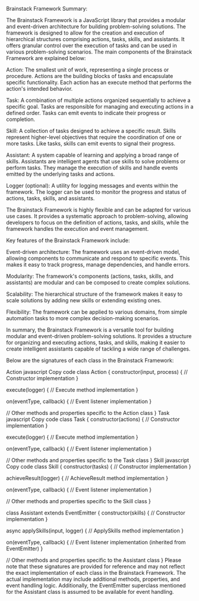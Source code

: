 Brainstack Framework Summary:

The Brainstack Framework is a JavaScript library that provides a modular and event-driven architecture for building problem-solving solutions. The framework is designed to allow for the creation and execution of hierarchical structures comprising actions, tasks, skills, and assistants. It offers granular control over the execution of tasks and can be used in various problem-solving scenarios. The main components of the Brainstack Framework are explained below:

Action: The smallest unit of work, representing a single process or procedure. Actions are the building blocks of tasks and encapsulate specific functionality. Each action has an execute method that performs the action's intended behavior.

Task: A combination of multiple actions organized sequentially to achieve a specific goal. Tasks are responsible for managing and executing actions in a defined order. Tasks can emit events to indicate their progress or completion.

Skill: A collection of tasks designed to achieve a specific result. Skills represent higher-level objectives that require the coordination of one or more tasks. Like tasks, skills can emit events to signal their progress.

Assistant: A system capable of learning and applying a broad range of skills. Assistants are intelligent agents that use skills to solve problems or perform tasks. They manage the execution of skills and handle events emitted by the underlying tasks and actions.

Logger (optional): A utility for logging messages and events within the framework. The logger can be used to monitor the progress and status of actions, tasks, skills, and assistants.

The Brainstack Framework is highly flexible and can be adapted for various use cases. It provides a systematic approach to problem-solving, allowing developers to focus on the definition of actions, tasks, and skills, while the framework handles the execution and event management.

Key features of the Brainstack Framework include:

Event-driven architecture: The framework uses an event-driven model, allowing components to communicate and respond to specific events. This makes it easy to track progress, manage dependencies, and handle errors.

Modularity: The framework's components (actions, tasks, skills, and assistants) are modular and can be composed to create complex solutions.

Scalability: The hierarchical structure of the framework makes it easy to scale solutions by adding new skills or extending existing ones.

Flexibility: The framework can be applied to various domains, from simple automation tasks to more complex decision-making scenarios.

In summary, the Brainstack Framework is a versatile tool for building modular and event-driven problem-solving solutions. It provides a structure for organizing and executing actions, tasks, and skills, making it easier to create intelligent assistants capable of tackling a wide range of challenges.

Below are the signatures of each class in the Brainstack Framework:

Action
javascript
Copy code
class Action {
  constructor(input, process) {
    // Constructor implementation
  }

  execute(logger) {
    // Execute method implementation
  }

  on(eventType, callback) {
    // Event listener implementation
  }

  // Other methods and properties specific to the Action class
}
Task
javascript
Copy code
class Task {
  constructor(actions) {
    // Constructor implementation
  }

  execute(logger) {
    // Execute method implementation
  }

  on(eventType, callback) {
    // Event listener implementation
  }

  // Other methods and properties specific to the Task class
}
Skill
javascript
Copy code
class Skill {
  constructor(tasks) {
    // Constructor implementation
  }

  achieveResult(logger) {
    // AchieveResult method implementation
  }

  on(eventType, callback) {
    // Event listener implementation
  }

  // Other methods and properties specific to the Skill class
}

class Assistant extends EventEmitter {
  constructor(skills) {
    // Constructor implementation
  }

  async applySkills(input, logger) {
    // ApplySkills method implementation
  }

  on(eventType, callback) {
    // Event listener implementation (inherited from EventEmitter)
  }

  // Other methods and properties specific to the Assistant class
}
Please note that these signatures are provided for reference and may not reflect the exact implementation of each class in the Brainstack Framework. The actual implementation may include additional methods, properties, and event handling logic. Additionally, the EventEmitter superclass mentioned for the Assistant class is assumed to be available for event handling.